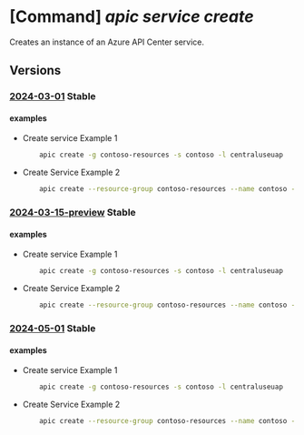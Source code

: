 # [Command] _apic service create_

Creates an instance of an Azure API Center service.

## Versions

### [2024-03-01](/Resources/mgmt-plane/L3N1YnNjcmlwdGlvbnMve30vcmVzb3VyY2Vncm91cHMve30vcHJvdmlkZXJzL21pY3Jvc29mdC5hcGljZW50ZXIvc2VydmljZXMve30=/2024-03-01.xml) **Stable**

<!-- mgmt-plane /subscriptions/{}/resourcegroups/{}/providers/microsoft.apicenter/services/{} 2024-03-01 -->

#### examples

- Create service Example 1
    ```bash
        apic create -g contoso-resources -s contoso -l centraluseuap
    ```

- Create Service Example 2
    ```bash
        apic create --resource-group contoso-resources --name contoso --locationcentraluseuap
    ```

### [2024-03-15-preview](/Resources/mgmt-plane/L3N1YnNjcmlwdGlvbnMve30vcmVzb3VyY2Vncm91cHMve30vcHJvdmlkZXJzL21pY3Jvc29mdC5hcGljZW50ZXIvc2VydmljZXMve30=/2024-03-15-preview.xml) **Stable**

<!-- mgmt-plane /subscriptions/{}/resourcegroups/{}/providers/microsoft.apicenter/services/{} 2024-03-15-preview -->

#### examples

- Create service Example 1
    ```bash
        apic create -g contoso-resources -s contoso -l centraluseuap
    ```

- Create Service Example 2
    ```bash
        apic create --resource-group contoso-resources --name contoso --locationcentraluseuap
    ```

### [2024-05-01](/Resources/mgmt-plane/L3N1YnNjcmlwdGlvbnMve30vcmVzb3VyY2Vncm91cHMve30vcHJvdmlkZXJzL21pY3Jvc29mdC5hcGljZW50ZXIvc2VydmljZXMve30=/2024-05-01.xml) **Stable**

<!-- mgmt-plane /subscriptions/{}/resourcegroups/{}/providers/microsoft.apicenter/services/{} 2024-05-01 -->

#### examples

- Create service Example 1
    ```bash
        apic create -g contoso-resources -s contoso -l centraluseuap
    ```

- Create Service Example 2
    ```bash
        apic create --resource-group contoso-resources --name contoso --locationcentraluseuap
    ```
